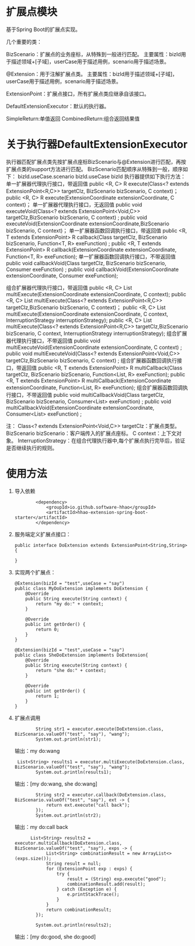 # 扩展点模块

基于Spring Boot的扩展点实现。

几个重要的类：

BizScenario：扩展点的业务座标，从特殊到一般进行匹配。
主要属性：bizId用于描述领域+[子域]，userCase用于描述用例，scenario用于描述场景。

@Extension：用于注解扩展点类。
主要属性：bizId用于描述领域+[子域]，userCase用于描述用例，scenario用于描述场景。

ExtensionPoint：扩展点接口，所有扩展点类应继承自该接口。

DefaultExtensionExecutor：默认的执行器。

SimpleReturn:单值返回
CombinedReturn:组合返回结果值

# 关于执行器DefaultExtensionExecutor

执行器匹配扩展点类先按扩展点座标BizScenario与@Extension进行匹配，再按扩展点类的support方法进行匹配。
BizScenario匹配顺序从特殊到一般，顺序如下：
bizId.useCase.scenario
bizId.useCase
bizId
执行器提供如下执行方法：
单一扩展器代理执行接口，带返回值
public <R, C> R execute(Class<? extends ExtensionPoint<R,C>> targetClz, BizScenario bizScenario, C context)；
public <R, C> R execute(ExtensionCoordinate extensionCoordinate, C context)；
单一扩展器代理执行接口，无返回值
public <C> void executeVoid(Class<? extends ExtensionPoint<Void,C>> targetClz,BizScenario bizScenario, C context) ;
public <C> void executeVoid(ExtensionCoordinate extensionCoordinate,BizScenario bizScenario, C context)；
单一扩展器函数回调执行接口，带返回值
public <R, T extends ExtensionPoint> R callback(Class<T> targetClz, BizScenario bizScenario, Function<T, R> exeFunction) ;
public <R, T extends ExtensionPoint> R callback(ExtensionCoordinate extensionCoordinate, Function<T, R> exeFunction);
单一扩展器函数回调执行接口，不带返回值
public <T extends ExtensionPoint> void callbackVoid(Class<T> targetClz, BizScenario bizScenario, Consumer<T> exeFunction) ;
public <T extends ExtensionPoint> void callbackVoid(ExtensionCoordinate extensionCoordinate, Consumer<T> exeFunction);

组合扩展器代理执行接口，带返回值
public <R, C> List<R> multiExecute(ExtensionCoordinate extensionCoordinate, C context);
public <R, C> List<R> multiExecute(Class<? extends ExtensionPoint<R,C>> targetClz,BizScenario bizScenario, C context)；
public <R, C> List<R> multiExecute(ExtensionCoordinate extensionCoordinate, C context, InterruptionStrategy<R> interruptionStrategy);
public <R, C> List<R> multiExecute(Class<? extends ExtensionPoint<R,C>> targetClz,BizScenario bizScenario, C context, InterruptionStrategy<R> interruptionStrategy);
组合扩展器代理执行接口，不带返回值
public <C> void multiExecuteVoid(ExtensionCoordinate extensionCoordinate, C context) ;
public <C> void multiExecuteVoid(Class<? extends ExtensionPoint<Void,C>> targetClz,BizScenario bizScenario, C context) ;
组合扩展器函数回调执行接口，带返回值
public <R, T extends ExtensionPoint> R multiCallback(Class<T> targetClz, BizScenario bizScenario, Function<List<T>, R> exeFunction);
public <R, T extends ExtensionPoint> R multiCallback(ExtensionCoordinate extensionCoordinate, Function<List<T>, R> exeFunction);
组合扩展器函数回调执行接口，不带返回值
public <T extends ExtensionPoint> void multiCallbackVoid(Class<T> targetClz, BizScenario bizScenario, Consumer<List<T>> exeFunction) ;
public <T extends ExtensionPoint> void multiCallbackVoid(ExtensionCoordinate extensionCoordinate, Consumer<List<T>> exeFunction) ;

注：
Class<? extends ExtensionPoint<Void,C>> targetClz：扩展点类型。
BizScenario bizScenario：客户端传入的扩展点座标。
C context：上下文对象。
InterruptionStrategy：在组合代理执行器中,每个扩展点执行完毕后，验证是否继续执行的规则。

# 使用方法

1. 导入依赖

   ```
           <dependency>
               <groupId>io.github.software-hhao</groupId>
               <artifactId>hhao-extension-spring-boot-starter</artifactId>
           </dependency>
   ```
2. 服务端定义扩展点接口：

   ```
   public interface DoExtension extends ExtensionPoint<String,String> {

   }
   ```
3. 实现两个扩展点：

   ```
   @Extension(bizId = "test",useCase = "say")
   public class MyDoExtension implements DoExtension {
       @Override
       public String execute(String context) {
           return "my do:" + context;
       }

       @Override
       public int getOrder() {
           return 0;
       }
   }
   ```
   ```
   @Extension(bizId = "test",useCase = "say")
   public class SheDoExtension implements DoExtension{
       @Override
       public String execute(String context) {
           return "she do:" + context;
       }

       @Override
       public int getOrder() {
           return 1;
       }
   }
   ```
4. 扩展点调用

   ```
           String str1 = executor.execute(DoExtension.class, BizScenario.valueOf("test", "say"), "wang");
           System.out.println(str1);
   ```
   输出：my do:wang

   ```
    List<String> results1 = executor.multiExecute(DoExtension.class, BizScenario.valueOf("test", "say"), "wang");
           System.out.println(results1);
   ```
   输出：[my do:wang, she do:wang]

   ```
           String str2 = executor.callback(DoExtension.class, BizScenario.valueOf("test", "say"), ext -> {
               return ext.execute("call back");
           });
           System.out.println(str2);
   ```
   输出：my do:call back

   ```
         List<String> results2 = executor.multiCallback(DoExtension.class, BizScenario.valueOf("test", "say"), exps -> {
               List<String> combinationResult = new ArrayList<>(exps.size());
               String result = null;
               for (ExtensionPoint exp : exps) {
                   try {
                       result = (String) exp.execute("good");
                       combinationResult.add(result);
                   } catch (Exception e) {
                       e.printStackTrace();
                   }
               }
               return combinationResult;
           });

           System.out.println(results2);
   ```
   输出：[my do:good, she do:good]

